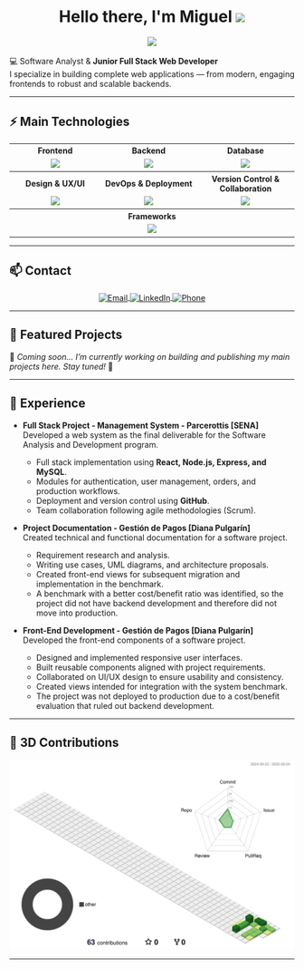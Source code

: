 <h1 align="center"> 
  Hello there, I'm Miguel
  <img src="https://media.giphy.com/media/hvRJCLFzcasrR4ia7z/giphy.gif" width="35">
</h1>
<p align="center">
  <a href="https://github.com/DenverCoder1/readme-typing-svg"><img src="https://readme-typing-svg.herokuapp.com?font=Time+New+Roman&color=%23228B22&size=25&center=true&vCenter=true&width=600&height=100&lines=Junior+Full+Stack+Developer;JavaScript+Technologies+Specialist;Software+Development+Technologist;Scalable+Solutions+Creator;Web+Architecture+Enthusiastic;Automation+%26+Optimization;Always+learning+new+technologies"></a>
</p>



💻 Software Analyst & **Junior Full Stack Web Developer**  
I specialize in building complete web applications — from modern, engaging frontends to robust and scalable backends.  


---


## ⚡ Main Technologies

<div align="center">

<table style="border-collapse: collapse; background-color: transparent;">

  <!-- Fila 1: Frontend, Backend, Database -->
  <tr>
    <th style="background-color: transparent;">Frontend</th>
    <th style="background-color: transparent;">Backend</th>
    <th style="background-color: transparent;">Database</th>
  </tr>
  <tr>
    <td align="center" width="200">
      <img src="https://skillicons.dev/icons?i=html,css,js,ts" height="40"/>
    </td>
    <td align="center" width="200">
      <img src="https://skillicons.dev/icons?i=nodejs,python" height="40"/>
    </td>
    <td align="center" width="200">
      <img src="https://skillicons.dev/icons?i=mysql,mongodb" height="40"/>
    </td>
  </tr>

  <!-- Fila 2: Design, DevOps, Version Control -->
  <tr>
    <th style="background-color: transparent;">Design & UX/UI</th>
    <th style="background-color: transparent;">DevOps & Deployment</th>
    <th style="background-color: transparent;">Version Control & Collaboration</th>
  </tr>
  <tr>
    <td align="center" width="200">
      <img src="https://skillicons.dev/icons?i=figma,materialui,tailwindcss" height="40"/>
    </td>
    <td align="center" width="200">
      <img src="https://skillicons.dev/icons?i=docker,azure,npm" height="40"/>
    </td>
    <td align="center" width="200">
      <img src="https://skillicons.dev/icons?i=git,github" height="40"/>
    </td>
  </tr>

  <!-- Fila 3: Frameworks centrada -->
  <tr>
    <th colspan="3" style="background-color: transparent;">Frameworks</th>
  </tr>
  <tr>
    <td colspan="3" align="center">
      <img src="https://skillicons.dev/icons?i=react,astro,express,flask" height="40"/>
    </td>
  </tr>

</table>

</div>








---

## 📫 Contact

<p align="center">
  <!-- Email -->
  <a href="mailto:youremail@example.com" target="_blank" title="Email">
    <img src="https://img.shields.io/badge/Email-%23D14836?style=for-the-badge&logo=gmail&logoColor=white" alt="Email" style="vertical-align: middle;" />
  </a>

  <!-- LinkedIn -->
  <a href="https://co.linkedin.com/in/miguel-tabares-334988356" target="_blank" title="LinkedIn">
    <img src="https://img.shields.io/badge/LinkedIn-%230077B5?style=for-the-badge&logo=linkedin&logoColor=white" alt="LinkedIn" style="vertical-align: middle;" />
  </a>

  <!-- Phone -->
  <a href="tel:+570000000000" target="_blank" title="Phone">
    <img src="https://img.shields.io/badge/Phone-%23000000?style=for-the-badge&logo=whatsapp&logoColor=white" alt="Phone" style="vertical-align: middle;" />
  </a>
</p>


---

## 📌 Featured Projects  

🚧 *Coming soon... I’m currently working on building and publishing my main projects here. Stay tuned!* 🚀  

---

## 💼 Experience

- **Full Stack Project - Management System - Parcerottis [SENA]**  
  Developed a web system as the final deliverable for the Software Analysis and Development program.  
  - Full stack implementation using **React, Node.js, Express, and MySQL**.  
  - Modules for authentication, user management, orders, and production workflows.  
  - Deployment and version control using **GitHub**.  
  - Team collaboration following agile methodologies (Scrum).

- **Project Documentation - Gestión de Pagos [Diana Pulgarín]**  
  Created technical and functional documentation for a software project.  
  - Requirement research and analysis.  
  - Writing use cases, UML diagrams, and architecture proposals.
  - Created front-end views for subsequent migration and implementation in the benchmark.
  - A benchmark with a better cost/benefit ratio was identified, so the project did not have backend development and therefore did not move into production.

- **Front-End Development - Gestión de Pagos [Diana Pulgarín]**  
  Developed the front-end components of a software project.  
  - Designed and implemented responsive user interfaces.  
  - Built reusable components aligned with project requirements.  
  - Collaborated on UI/UX design to ensure usability and consistency.  
  - Created views intended for integration with the system benchmark.  
  - The project was not deployed to production due to a cost/benefit evaluation that ruled out backend development.


---


## 🐉 3D Contributions  
<p align="center">
  <img src="./profile-3d-contrib/profile-green-animate.svg" width="600" alt="3D contributions"/>
</p>

---
